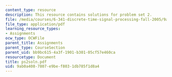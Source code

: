 ```yaml
---
content_type: resource
description: This resource contains solutions for problem set 2.
file: /media/courses/6-341-discrete-time-signal-processing-fall-2005/9ab0a4087807e9bef8031db785f1d8a4_ps2soln.pdf
file_type: application/pdf
learning_resource_types:
- Assignments
ocw_type: OCWFile
parent_title: Assignments
parent_type: CourseSection
parent_uid: bb9bc615-4a3f-1901-b301-05cf57e460ca
resourcetype: Document
title: ps2soln.pdf
uid: 9ab0a408-7807-e9be-f803-1db785f1d8a4
---
```

